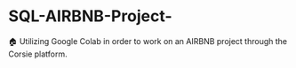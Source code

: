 # SQL-AIRBNB-Project-
🏠 Utilizing Google Colab in order to work on an AIRBNB project through the Corsie platform.
